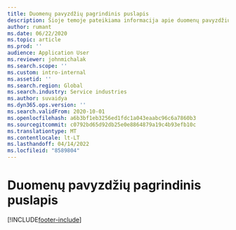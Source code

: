 ```yaml
---
title: Duomenų pavyzdžių pagrindinis puslapis
description: Šioje temoje pateikiama informacija apie duomenų pavyzdžius, pateikiamus „Dynamics 365 Project Operations“.
author: rumant
ms.date: 06/22/2020
ms.topic: article
ms.prod: ''
audience: Application User
ms.reviewer: johnmichalak
ms.search.scope: ''
ms.custom: intro-internal
ms.assetid: ''
ms.search.region: Global
ms.search.industry: Service industries
ms.author: suvaidya
ms.dyn365.ops.version: ''
ms.search.validFrom: 2020-10-01
ms.openlocfilehash: a6b3bf1eb3256ed1fdc1a043eaabc96c6a7860b3
ms.sourcegitcommit: c0792bd65d92db25e0e8864879a19c4b93efb10c
ms.translationtype: MT
ms.contentlocale: lt-LT
ms.lasthandoff: 04/14/2022
ms.locfileid: "8589804"
---
```

# <a name="sample-data-home-page"></a>Duomenų pavyzdžių pagrindinis puslapis


[!INCLUDE[footer-include](../includes/footer-banner.md)]